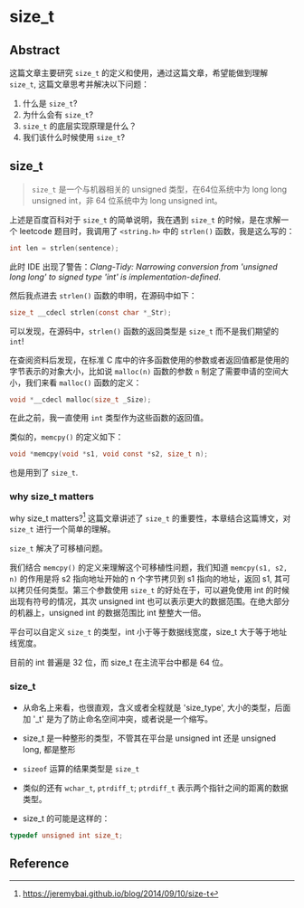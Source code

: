 # size_t

## Abstract

这篇文章主要研究 `size_t` 的定义和使用，通过这篇文章，希望能做到理解 `size_t`, 这篇文章思考并解决以下问题：
1. 什么是 `size_t`?
2. 为什么会有 `size_t`?
3. `size_t` 的底层实现原理是什么？
4. 我们该什么时候使用 `size_t`?

## size_t

> `size_t` 是一个与机器相关的 unsigned 类型，在64位系统中为 long long unsigned int，非 64 位系统中为 long unsigned int。

上述是百度百科对于 `size_t` 的简单说明，我在遇到 `size_t` 的时候，是在求解一个 leetcode 题目时，我调用了 `<string.h>` 中的 `strlen()` 函数，我是这么写的：

```c
int len = strlen(sentence);
```

此时 IDE 出现了警告：*Clang-Tidy: Narrowing conversion from 'unsigned long long' to signed type 'int' is implementation-defined.*

然后我点进去 `strlen()` 函数的申明，在源码中如下：

```c
size_t __cdecl strlen(const char *_Str);
```

可以发现，在源码中，`strlen()` 函数的返回类型是 `size_t` 而不是我们期望的 `int`! 

在查阅资料后发现，在标准 C 库中的许多函数使用的参数或者返回值都是使用的字节表示的对象大小，比如说 `malloc(n)` 函数的参数 `n` 制定了需要申请的空间大小，我们来看 `malloc()` 函数的定义：

```c
void *__cdecl malloc(size_t _Size);
```

在此之前，我一直使用 `int` 类型作为这些函数的返回值。

类似的，`memcpy()` 的定义如下：

```c
void *memcpy(void *s1, void const *s2, size_t n);
```

也是用到了 `size_t`.


### why size_t matters

why size_t matters?[^1] 这篇文章讲述了 `size_t` 的重要性，本章结合这篇博文，对 `size_t` 进行一个简单的理解。

`size_t` 解决了可移植问题。

我们结合 `memcpy()` 的定义来理解这个可移植性问题，我们知道 `memcpy(s1, s2, n)` 的作用是将 s2 指向地址开始的 n 个字节拷贝到 s1 指向的地址，返回 s1, 其可以拷贝任何类型。第三个参数使用 `size_t` 的好处在于，可以避免使用 int 的时候出现有符号的情况，其次 unsigned int 也可以表示更大的数据范围。在绝大部分的机器上，unsigned int 的数据范围比 int 整整大一倍。

平台可以自定义 `size_t` 的类型，int 小于等于数据线宽度，size_t 大于等于地址线宽度。

目前的 int 普遍是 32 位，而 size_t 在主流平台中都是 64 位。

### size_t

- 从命名上来看，也很直观，含义或者全程就是 'size_type', 大小的类型，后面加 '_t' 是为了防止命名空间冲突，或者说是一个缩写。

- size_t 是一种整形的类型，不管其在平台是 unsigned int 还是 unsigned long, 都是整形

- `sizeof` 运算的结果类型是 `size_t`

- 类似的还有 `wchar_t`, `ptrdiff_t`; `ptrdiff_t` 表示两个指针之间的距离的数据类型。

- size_t 的可能是这样的：

```c
typedef unsigned int size_t;
```


## Reference

[^1]: <https://jeremybai.github.io/blog/2014/09/10/size-t>
[^2]: [About size_t and ptrdiff_t](https://pvs-studio.com/en/blog/posts/cpp/a0050/)

